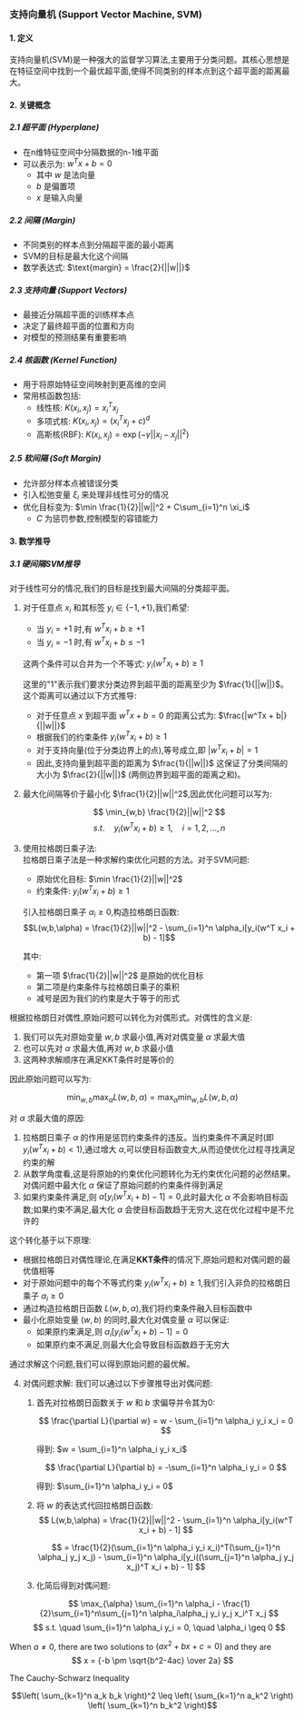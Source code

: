 ### 支持向量机 (Support Vector Machine, SVM)

#### 1. 定义

支持向量机(SVM)是一种强大的监督学习算法,主要用于分类问题。其核心思想是在特征空间中找到一个最优超平面,使得不同类别的样本点到这个超平面的距离最大。

#### 2. 关键概念

##### 2.1 超平面 (Hyperplane)
- 在n维特征空间中分隔数据的n-1维平面
- 可以表示为: $w^Tx + b = 0$
  - 其中 $w$ 是法向量
  - $b$ 是偏置项
  - $x$ 是输入向量

##### 2.2 间隔 (Margin)
- 不同类别的样本点到分隔超平面的最小距离
- SVM的目标是最大化这个间隔
- 数学表达式: $\text{margin} = \frac{2}{||w||}$

##### 2.3 支持向量 (Support Vectors)
- 最接近分隔超平面的训练样本点
- 决定了最终超平面的位置和方向
- 对模型的预测结果有重要影响

##### 2.4 核函数 (Kernel Function)
- 用于将原始特征空间映射到更高维的空间
- 常用核函数包括:
  - 线性核: $K(x_i,x_j) = x_i^T x_j$
  - 多项式核: $K(x_i,x_j) = (x_i^T x_j + c)^d$
  - 高斯核(RBF): $K(x_i,x_j) = \exp(-\gamma ||x_i-x_j||^2)$

##### 2.5 软间隔 (Soft Margin)
- 允许部分样本点被错误分类
- 引入松弛变量 $\xi_i$ 来处理非线性可分的情况
- 优化目标变为: $\min \frac{1}{2}||w||^2 + C\sum_{i=1}^n \xi_i$
  - $C$ 为惩罚参数,控制模型的容错能力


#### 3. 数学推导

##### 3.1 硬间隔SVM推导
对于线性可分的情况,我们的目标是找到最大间隔的分类超平面。

1) 对于任意点 $x_i$ 和其标签 $y_i \in \{-1,+1\}$,我们希望:
   - 当 $y_i=+1$ 时,有 $w^T x_i + b \geq +1$
   - 当 $y_i=-1$ 时,有 $w^T x_i + b \leq -1$
   
   这两个条件可以合并为一个不等式:
   $y_i(w^T x_i + b) \geq 1$
   
   这里的"1"表示我们要求分类边界到超平面的距离至少为 $\frac{1}{||w||}$。这个距离可以通过以下方式推导:
   - 对于任意点 $x$ 到超平面 $w^Tx + b = 0$ 的距离公式为: $\frac{|w^Tx + b|}{||w||}$
   - 根据我们的约束条件 $y_i(w^T x_i + b) \geq 1$
   - 对于支持向量(位于分类边界上的点),等号成立,即 $|w^T x_i + b| = 1$
   - 因此,支持向量到超平面的距离为 $\frac{1}{||w||}$
   这保证了分类间隔的大小为 $\frac{2}{||w||}$ (两侧边界到超平面的距离之和)。

2) 最大化间隔等价于最小化 $\frac{1}{2}||w||^2$,因此优化问题可以写为:

   $$
   \min_{w,b} \frac{1}{2}||w||^2
   $$
   $$
   s.t. \quad y_i(w^T x_i + b) \geq 1, \quad i=1,2,...,n
   $$

3) 使用拉格朗日乘子法:  
   拉格朗日乘子法是一种求解约束优化问题的方法。对于SVM问题:
   - 原始优化目标: $\min \frac{1}{2}||w||^2$
   - 约束条件: $y_i(w^T x_i + b) \geq 1$
   
   引入拉格朗日乘子 $\alpha_i \geq 0$,构造拉格朗日函数:  
   $$L(w,b,\alpha) = \frac{1}{2}||w||^2 - \sum_{i=1}^n \alpha_i[y_i(w^T x_i + b) - 1]$$
   
   其中:
   - 第一项 $\frac{1}{2}||w||^2$ 是原始的优化目标
   - 第二项是约束条件与拉格朗日乘子的乘积
   - 减号是因为我们的约束是大于等于的形式
   
根据拉格朗日对偶性,原始问题可以转化为对偶形式。对偶性的含义是:
1. 我们可以先对原始变量 $w,b$ 求最小值,再对对偶变量 $\alpha$ 求最大值
2. 也可以先对 $\alpha$ 求最大值,再对 $w,b$ 求最小值 
3. 这两种求解顺序在满足KKT条件时是等价的

因此原始问题可以写为:

$$
\min_{w,b} \max_{\alpha} L(w,b,\alpha) = \max_{\alpha} \min_{w,b} L(w,b,\alpha)
$$

对 $\alpha$ 求最大值的原因:
1. 拉格朗日乘子 $\alpha$ 的作用是惩罚约束条件的违反。当约束条件不满足时(即 $y_i(w^T x_i + b) < 1$),通过增大 $\alpha$,可以使目标函数变大,从而迫使优化过程寻找满足约束的解
2. 从数学角度看,这是将原始的约束优化问题转化为无约束优化问题的必然结果。对偶问题中最大化 $\alpha$ 保证了原始问题的约束条件得到满足
3. 如果约束条件满足,则 $\alpha[y_i(w^T x_i + b) - 1] = 0$,此时最大化 $\alpha$ 不会影响目标函数;如果约束不满足,最大化 $\alpha$ 会使目标函数趋于无穷大,这在优化过程中是不允许的

这个转化基于以下原理:
- 根据拉格朗日对偶性理论,在满足**KKT条件**的情况下,原始问题和对偶问题的最优值相等
- 对于原始问题中的每个不等式约束 $y_i(w^T x_i + b) \geq 1$,我们引入非负的拉格朗日乘子 $\alpha_i \geq 0$
- 通过构造拉格朗日函数 $L(w,b,\alpha)$,我们将约束条件融入目标函数中
- 最小化原始变量 $(w,b)$ 的同时,最大化对偶变量 $\alpha$ 可以保证:
  - 如果原约束满足,则 $\alpha_i[y_i(w^T x_i + b) - 1] = 0$
  - 如果原约束不满足,则最大化会导致目标函数趋于无穷大

通过求解这个问题,我们可以得到原始问题的最优解。

4) 对偶问题求解:
   我们可以通过以下步骤推导出对偶问题:

   1. 首先对拉格朗日函数关于 $w$ 和 $b$ 求偏导并令其为0:
      
      $$
      \frac{\partial L}{\partial w} = w - \sum_{i=1}^n \alpha_i y_i x_i = 0
      $$

      得到: $w = \sum_{i=1}^n \alpha_i y_i x_i$
      
      $$
      \frac{\partial L}{\partial b} = -\sum_{i=1}^n \alpha_i y_i = 0 
      $$

      得到: $\sum_{i=1}^n \alpha_i y_i = 0$

   2. 将 $w$ 的表达式代回拉格朗日函数:  
      $$ 
      L(w,b,\alpha) = \frac{1}{2}||w||^2 - \sum_{i=1}^n \alpha_i[y_i(w^T x_i + b) - 1]
      $$
      
      $$
      = \frac{1}{2}(\sum_{i=1}^n \alpha_i y_i x_i)^T(\sum_{j=1}^n \alpha_j y_j x_j) - \sum_{i=1}^n \alpha_i[y_i((\sum_{j=1}^n \alpha_j y_j x_j)^T x_i + b) - 1]
      $$

   3. 化简后得到对偶问题:

   $$
   \max_{\alpha} \sum_{i=1}^n \alpha_i - \frac{1}{2}\sum_{i=1}^n\sum_{j=1}^n \alpha_i\alpha_j y_i y_j x_i^T x_j
   $$
   $$
   s.t. \quad \sum_{i=1}^n \alpha_i y_i = 0, \quad \alpha_i \geq 0
   $$


When $a \ne 0$, there are two solutions to $(ax^2 + bx + c = 0)$ and they are 
$$ x = {-b \pm \sqrt{b^2-4ac} \over 2a} $$

The Cauchy-Schwarz Inequality

$$\left( \sum_{k=1}^n a_k b_k \right)^2 \leq \left( \sum_{k=1}^n a_k^2 \right) \left( \sum_{k=1}^n b_k^2 \right)$$